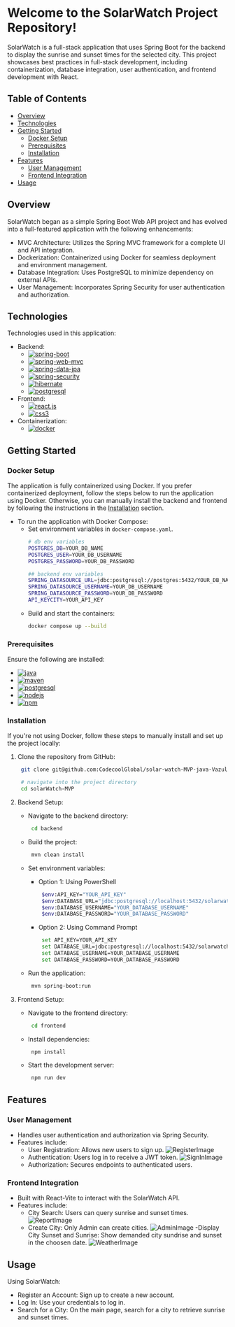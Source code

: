# Welcome to the SolarWatch Project Repository!

SolarWatch is a full-stack application that uses Spring Boot for the backend to display the sunrise and sunset times for the selected city. This project showcases best practices in full-stack development, including containerization, database integration, user authentication, and frontend development with React.

## Table of Contents
- [Overview](#overview)
- [Technologies](#technologies)
- [Getting Started](#getting-started)
  - [Docker Setup](#docker-setup)
  - [Prerequisites](#prerequisites)
  - [Installation](#installation)
- [Features](#features)
  - [User Management](#user-management)
  - [Frontend Integration](#frontend-integration)
- [Usage](#usage)

## Overview
SolarWatch began as a simple Spring Boot Web API project and has evolved into a full-featured application with the following enhancements:

  - MVC Architecture: Utilizes the Spring MVC framework for a complete UI and API integration.
  - Dockerization: Containerized using Docker for seamless deployment and environment management.
  - Database Integration: Uses PostgreSQL to minimize dependency on external APIs.
  - User Management: Incorporates Spring Security for user authentication and authorization.

## Technologies
Technologies used in this application:
  - Backend:
    - [![spring-boot][spring-boot]][spring-boot-url]
    - [![spring-web-mvc][spring-web-mvc]][spring-web-mvc-url]
    - [![spring-data-jpa][spring-data-jpa]][spring-data-jpa-url]
    - [![spring-security][spring-security]][spring-security-url]
    - [![hibernate][hibernate]][hibernate-url]
    - [![postgresql][postgresql]][postgresql-url]
  - Frontend:
    - [![react.js][react.js]][react-url]
    - [![css3][css3]][css3-url]
  - Containerization:
    - [![docker][docker]][docker-url]


## Getting Started
### Docker Setup
The application is fully containerized using Docker. If you prefer containerized deployment, follow the steps below to run the application using Docker. Otherwise, you can manually install the backend and frontend by following the instructions in the [Installation](#installation) section.

- To run the application with Docker Compose:
  - Set environment variables in `docker-compose.yaml`.
    ```bash
    # db env variables
    POSTGRES_DB=YOUR_DB_NAME
    POSTGRES_USER=YOUR_DB_USERNAME
    POSTGRES_PASSWORD=YOUR_DB_PASSWORD

    ## backend env variables
    SPRING_DATASOURCE_URL=jdbc:postgresql://postgres:5432/YOUR_DB_NAME
    SPRING_DATASOURCE_USERNAME=YOUR_DB_USERNAME
    SPRING_DATASOURCE_PASSWORD=YOUR_DB_PASSWORD
    API_KEYCITY=YOUR_API_KEY
    ```
  - Build and start the containers:
    ```bash
    docker compose up --build
    ```

### Prerequisites
Ensure the following are installed:
- [![java][java]][java-url]
- [![maven][maven]][maven-url]
- [![postgresql][postgresql]][postgresql-url]
- [![nodejs][node.js]][node-url]
- [![npm][npm]][npm-url]

 ### Installation
  If you're not using Docker, follow these steps to manually install and set up the project locally:
1. Clone the repository from GitHub:
   ```bash
    git clone git@github.com:CodecoolGlobal/solar-watch-MVP-java-Vazul15.git

    # navigate into the project directory
    cd solarWatch-MVP
   ```

2. Backend Setup:
   - Navigate to the backend directory:
     ```bash
      cd backend
     ```

   - Build the project:
     ```bash
      mvn clean install
     ```

   - Set environment variables:
     - Option 1: Using PowerShell
       ```bash
        $env:API_KEY="YOUR_API_KEY"
        $env:DATABASE_URL="jdbc:postgresql://localhost:5432/solarwatch"
        $env:DATABASE_USERNAME="YOUR_DATABASE_USERNAME"
        $env:DATABASE_PASSWORD="YOUR_DATABASE_PASSWORD"
       ```

     - Option 2: Using Command Prompt
       ```bash
        set API_KEY=YOUR_API_KEY
        set DATABASE_URL=jdbc:postgresql://localhost:5432/solarwatch
        set DATABASE_USERNAME=YOUR_DATABASE_USERNAME
        set DATABASE_PASSWORD=YOUR_DATABASE_PASSWORD
       ```

   - Run the application:
     ```bash
      mvn spring-boot:run
     ```

3. Frontend Setup:
   - Navigate to the frontend directory:
     ```bash
      cd frontend
     ```

   - Install dependencies:
     ```bash
      npm install
     ```

   - Start the development server:
       ```bash
        npm run dev
       ```

## Features
  ### User Management
  - Handles user authentication and authorization via Spring Security.
  - Features include:
    - User Registration: Allows new users to sign up.
    ![RegisterImage](.//ImagesReadme/register.png)
    - Authentication: Users log in to receive a JWT token.
    ![SignInImage](.//ImagesReadme/login.png)
    - Authorization: Secures endpoints to authenticated users.

  ### Frontend Integration
  - Built with React-Vite to interact with the SolarWatch API.
  - Features include:
    - City Search: Users can query sunrise and sunset times.
    ![ReportImage](.//ImagesReadme/ReportImage.png)
    - Create City: Only Admin can create cities.
    ![AdminImage](.//ImagesReadme/create-city.png)
    -Display City Sunset and Sunrise: Show demanded city sundrise and sunset in the choosen date.
    ![WeatherImage](ImagesReadme/weather.png)

## Usage
Using SolarWatch:
  - Register an Account: Sign up to create a new account.
  - Log In: Use your credentials to log in.
  - Search for a City: On the main page, search for a city to retrieve sunrise and sunset times.


[spring-boot]: https://img.shields.io/badge/SpringBoot-6DB33F?style=for-the-badge&logo=Spring&logoColor=white
[spring-boot-url]: https://spring.io/projects/spring-boot
[spring-web-mvc]: https://img.shields.io/badge/SPRING%20WEB%20MVC-6DB33F?style=for-the-badge&logo=Spring&logoColor=white
[spring-web-mvc-url]: https://docs.spring.io/spring-framework/reference/web/webmvc.html
[spring-data-jpa]: https://img.shields.io/badge/SPRING%20DATA%20JPA-6DB33F?style=for-the-badge&logo=Spring&logoColor=white
[spring-data-jpa-url]: https://spring.io/projects/spring-data-jpa
[spring-security]: https://img.shields.io/badge/Spring%20Security-6DB33F?style=for-the-badge&logo=springsecurity&logoColor=white
[spring-security-url]: https://spring.io/projects/spring-security
[hibernate]: https://img.shields.io/badge/Hibernate-59666C?style=for-the-badge&logo=hibernate&logoColor=white
[hibernate-url]: https://hibernate.org/
[postgresql]: https://img.shields.io/badge/postgresql-4169e1?style=for-the-badge&logo=postgresql&logoColor=white
[postgresql-url]: https://www.postgresql.org/
[react.js]: https://img.shields.io/badge/React-20232A?style=for-the-badge&logo=react&logoColor=61DAFB
[react-url]: https://reactjs.org/
[CSS3]: https://img.shields.io/badge/CSS3-blue?style=for-the-badge
[CSS3-url]: https://developer.mozilla.org/en-US/docs/Web/CSS
[docker]: https://img.shields.io/badge/Docker-2496ED?style=for-the-badge&logo=docker&logoColor=white
[docker-url]: https://www.docker.com/
[github-actions]: https://img.shields.io/badge/GitHub_Actions-2088FF?style=for-the-badge&logo=github-actions&logoColor=white
[github-actions-url]: https://docs.github.com/en/actions
[java]: https://img.shields.io/badge/Java-17%2B-ED8B00?style=for-the-badge&labelColor=ED8B00&logo=java&color=808080[Java
[java-url]: https://www.java.com/en/
[maven]: https://img.shields.io/badge/Maven-4%2B-ED8B00?style=for-the-badge&labelColor=ED8B00&logo=maven&color=808080[Maven
[maven-url]: https://maven.apache.org/
[node.js]: https://img.shields.io/badge/Node.js-339933?style=for-the-badge&logo=nodedotjs&logoColor=white
[node-url]: https://nodejs.org/en
[npm]: https://img.shields.io/badge/npm-CB3837?style=for-the-badge&logo=npm&logoColor=white
[npm-url]: https://www.npmjs.com/